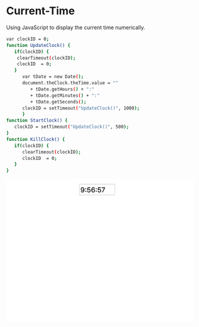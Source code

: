 # Current-Time

Using JavaScript to display the current time numerically. 

```bash
var clockID = 0;
function UpdateClock() {
   if(clockID) {
    clearTimeout(clockID);
    clockID  = 0;
   }
      var tDate = new Date();
      document.theClock.theTime.value = "" 
         + tDate.getHours() + ":" 
         + tDate.getMinutes() + ":" 
         + tDate.getSeconds();
      clockID = setTimeout("UpdateClock()", 1000);
      }
function StartClock() {
   clockID = setTimeout("UpdateClock()", 500);
}
function KillClock() {
   if(clockID) {
      clearTimeout(clockID);
      clockID  = 0;
   }
}
```
![Preview](https://raw.githubusercontent.com/sharlag/Current-Time/master/ss.png)

